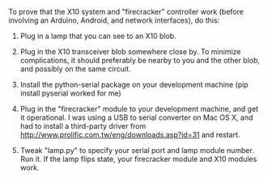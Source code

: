 To prove that the X10 system and "firecracker" controller work (before involving an Arduino, Android, and network interfaces), do this:

1. Plug in a lamp that you can see to an X10 blob.

2. Plug in the X10 transceiver blob somewhere close by.  To minimize complications, it should preferably be nearby to you and the other blob, and possibly on the same circuit.

3. Install the python-serial package on your development machine (pip install pyserial worked for me)

4. Plug in the "firecracker" module to your development machine, and get it operational.  I was using a USB to serial converter on Mac OS X, and had to install a third-party driver from http://www.prolific.com.tw/eng/downloads.asp?id=31 and restart.

5. Tweak "lamp.py" to specify your serial port and lamp module number.  Run it.  If the lamp flips state, your firecracker module and X10 modules work.